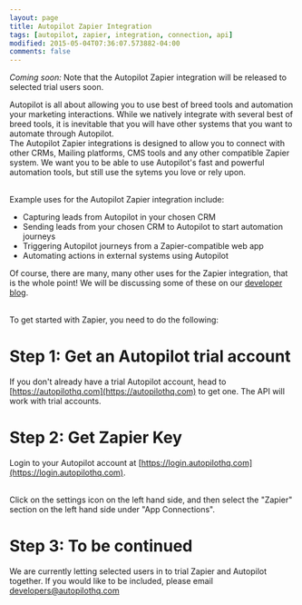 ```yaml
---
layout: page
title: Autopilot Zapier Integration
tags: [autopilot, zapier, integration, connection, api]
modified: 2015-05-04T07:36:07.573882-04:00
comments: false
---
```


*Coming soon:* Note that the Autopilot Zapier integration will be released to selected trial users soon.

Autopilot is all about allowing you to use best of breed tools and automation your marketing interactions. While we natively integrate with several best of breed tools, it is inevitable that you will have other systems that you want to automate through Autopilot.
<br />
The Autopilot Zapier integrations is designed to allow you to connect with other CRMs, Mailing platforms, CMS tools and any other compatible Zapier system. We want you to be able to use Autopilot's fast and powerful automation tools, but still use the sytems you love or rely upon. 

<br />
Example uses for the Autopilot Zapier integration include:

- Capturing leads from Autopilot in your chosen CRM
- Sending leads from your chosen CRM to Autopilot to start automation journeys
- Triggering Autopilot journeys from a Zapier-compatible web app
- Automating actions in external systems using Autopilot

Of course, there are many, many other uses for the Zapier integration, that is the whole point! We will be discussing some of these on our [developer blog](/blog). 

<br />
To get started with Zapier, you need to do the following:

# Step 1: Get an Autopilot trial account

If you don't already have a trial Autopilot account, head to [https://autopilothq.com](https://autopilothq.com) to get one. The API will work with trial accounts.

# Step 2: Get Zapier Key

Login to your Autopilot account at [https://login.autopilothq.com](https://login.autopilothq.com).

<br />
Click on the settings icon on the left hand side, and then select the "Zapier" section on the left hand side under "App Connections".

# Step 3: To be continued

We are currently letting selected users in to trial Zapier and Autopilot together. If you would like to be included, please email developers@autopilothq.com




